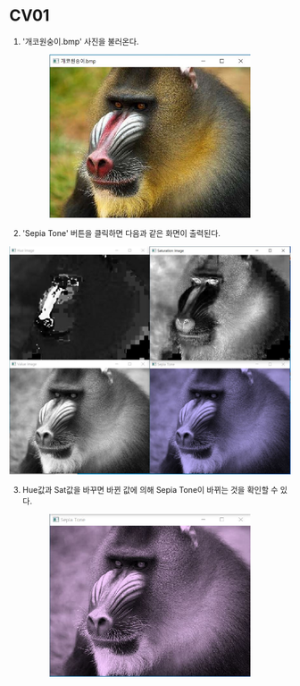 # CV01  

1. '개코원숭이.bmp' 사진을 불러온다.
<p align="center"><img src="Image/CV01/1.JPG" width="360px"></p>  

2. 'Sepia Tone' 버튼을 클릭하면 다음과 같은 화면이 출력된다.  
<p align="center"><img src="Image/CV01/2.JPG" width="600px"></p>  

3. Hue값과 Sat값을 바꾸면 바뀐 값에 의해 Sepia Tone이 바뀌는 것을 확인할 수 있다.  
<p align="center"><img src="Image/CV01/3.JPG" width="360px"></p>  
